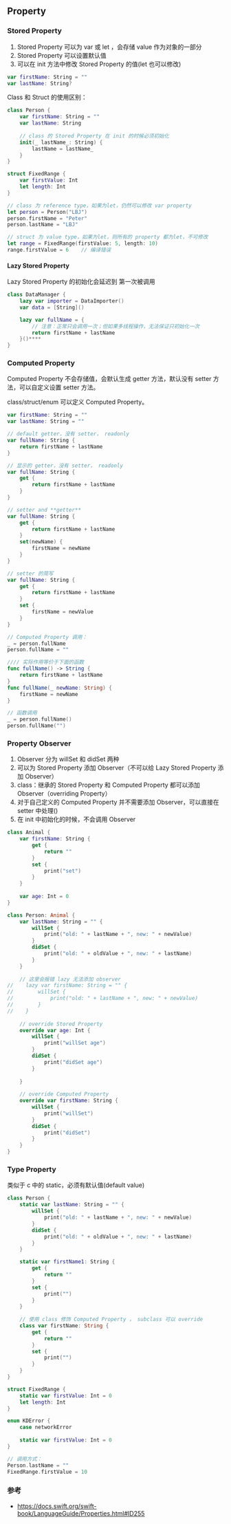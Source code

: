 ## Property

### Stored Property

1. Stored Property 可以为 var 或 let ，会存储 value 作为对象的一部分
2. Stored Property 可以设置默认值
3. 可以在 init 方法中修改 Stored Property 的值(let 也可以修改)

``` Swift
var firstName: String = ""
var lastName: String?
```

Class 和 Struct 的使用区别：

``` Swift
class Person {
    var firstName: String = ""
    var lastName: String
    
    // class 的 Stored Property 在 init 的时候必须初始化
    init(_ lastName_: String) {
        lastName = lastName_
    }
}

struct FixedRange {
    var firstValue: Int
    let length: Int
}

// class 为 reference type，如果为let，仍然可以修改 var property 
let person = Person("LBJ")
person.firstName = "Peter"
person.lastName = "LBJ"

// struct 为 value type，如果为let，则所有的 property 都为let，不可修改
let range = FixedRange(firstValue: 5, length: 10)
range.firstValue = 6    // 编译错误
```

#### Lazy Stored Property

Lazy Stored Property 的初始化会延迟到 第一次被调用

``` Swift
class DataManager {
    lazy var importer = DataImporter()
    var data = [String]()

    lazy var fullName = {
        // 注意：正常只会调用一次；但如果多线程操作，无法保证只初始化一次
        return firstName + lastName
    }()****
}
```

### Computed Property

Computed Property 不会存储值，会默认生成 getter 方法，默认没有 setter 方法，可以自定义设置 setter 方法。

class/struct/enum 可以定义 Computed Property。

``` Swift
var firstName: String = ""
var lastName: String = ""

// default getter，没有 setter， readonly
var fullName: String {
    return firstName + lastName
}

// 显示的 getter，没有 setter， readonly
var fullName: String {
    get {
        return firstName + lastName
    }
}

// setter and **getter**
var fullName: String {
    get {
        return firstName + lastName
    }
    set(newName) {
        firstName = newName
    }
}

// setter 的简写
var fullName: String {
    get {
        return firstName + lastName
    }
    set {
        firstName = newValue
    }
}

// Computed Property 调用：
_ = person.fullName
person.fullName = ""

//// 实际作用等价于下面的函数 
func fullName() -> String {
    return firstName + lastName
}
func fullName(_ newName: String) {
    firstName = newName
}

// 函数调用
_ = person.fullName()
person.fullName("")
```


### Property Observer

1. Observer 分为 willSet 和 didSet 两种
2. 可以为 Stored Property 添加 Observer（不可以给 Lazy Stored Property 添加 Observer）
3. class：继承的 Stored Property 和 Computed Property 都可以添加 Observer（overriding Property）
4. 对于自己定义的 Computed Property 并不需要添加 Observer，可以直接在 setter 中处理()
5. 在 init 中初始化的时候，不会调用 Observer

``` Swift
class Animal {
    var firstName: String {
        get {
            return ""
        }
        set {
            print("set")
        }
    }
    
    var age: Int = 0
}

class Person: Animal {
    var lastName: String = "" {
        willSet {
            print("old: " + lastName + ", new: " + newValue)
        }
        didSet {
            print("old: " + oldValue + ", new: " + lastName)
        }
    }
    
    // 这里会报错 lazy 无法添加 observer
//    lazy var firstName: String = "" {
//        willSet {
//            print("old: " + lastName + ", new: " + newValue)
//        }
//    }
    
    // override Stored Property
    override var age: Int {
        willSet {
            print("willSet age")
        }
        didSet {
            print("didSet age")
        }
        
    }
    
    // override Computed Property
    override var firstName: String {
        willSet {
            print("willSet")
        }
        didSet {
            print("didSet")
        }
    }
}
```

### Type Property

类似于 c 中的 static，必须有默认值(default value)

``` Swift
class Person {
    static var lastName: String = "" {
        willSet {
            print("old: " + lastName + ", new: " + newValue)
        }
        didSet {
            print("old: " + oldValue + ", new: " + lastName)
        }
    }

    static var firstName1: String {
        get {
            return ""
        }
        set {
            print("")
        }
    }
    
    // 使用 class 修饰 Computed Property ， subclass 可以 override
    class var firstName: String {
        get {
            return ""
        }
        set {
            print("")
        }
    }
}

struct FixedRange {
    static var firstValue: Int = 0
    let length: Int
}

enum KDError {
    case networkError
    
    static var firstValue: Int = 0
}

// 调用方式：
Person.lastName = ""
FixedRange.firstValue = 10
```

### 参考 
- https://docs.swift.org/swift-book/LanguageGuide/Properties.html#ID255